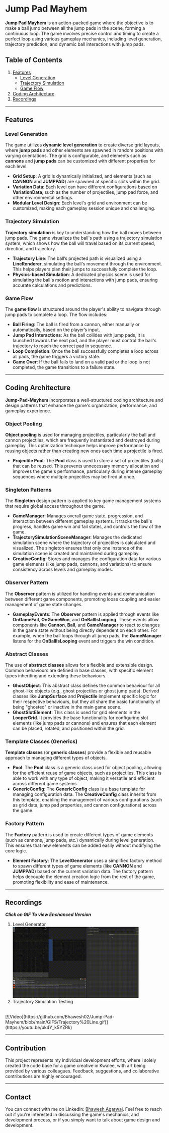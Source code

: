 # Jump Pad Mayhem

**Jump Pad Mayhem** is an action-packed game where the objective is to make a ball jump between all the jump pads in the scene, forming a continuous loop. The game involves precise control and timing to create a perfect loop using various gameplay mechanics, including level generation, trajectory prediction, and dynamic ball interactions with jump pads.

## Table of Contents

1. [Features](#features)
   - [Level Generation](#level-generation)
   - [Trajectory Simulation](#trajectory-simulation)
   - [Game Flow](#game-flow)
2. [Coding Architecture](#coding-architecture)
3. [Recordings](#recordings)

---

## Features

### Level Generation

The game utilizes **dynamic level generation** to create diverse grid layouts, where **jump pads** and other elements are spawned in random positions with varying orientations. The grid is configurable, and elements such as **cannons** and **jump pads** can be customized with different properties for each level.

- **Grid Setup**: A grid is dynamically initialized, and elements (such as **CANNON** and **JUMPPAD**) are spawned at specific slots within the grid.
- **Variation Data**: Each level can have different configurations based on **VariationData**, such as the number of projectiles, jump pad force, and other environmental settings.
- **Modular Level Design**: Each level's grid and environment can be customized, making each gameplay session unique and challenging.

### Trajectory Simulation

**Trajectory simulation** is key to understanding how the ball moves between jump pads. The game visualizes the ball's path using a trajectory simulation system, which shows how the ball will travel based on its current speed, direction, and trajectory.

- **Trajectory Line**: The ball’s projected path is visualized using a **LineRenderer**, simulating the ball's movement through the environment. This helps players plan their jumps to successfully complete the loop.
- **Physics-based Simulation**: A dedicated physics scene is used for simulating the ball's motion and interactions with jump pads, ensuring accurate calculations and predictions.

### Game Flow

The **game flow** is structured around the player's ability to navigate through jump pads to complete a loop. The flow includes:

- **Ball Firing**: The ball is fired from a cannon, either manually or automatically, based on the player’s input.
- **Jump Pad Interactions**: As the ball collides with jump pads, it is launched towards the next pad, and the player must control the ball's trajectory to reach the correct pad in sequence.
- **Loop Completion**: Once the ball successfully completes a loop across all pads, the game triggers a victory state.
- **Game Over**: If the ball fails to land on a valid pad or the loop is not completed, the game transitions to a failure state.

---

## Coding Architecture

**Jump-Pad-Mayhem** incorporates a well-structured coding architecture and design patterns that enhance the game's organization, performance, and gameplay experience.

### Object Pooling

**Object pooling** is used for managing projectiles, particularly the ball and cannon projectiles, which are frequently instantiated and destroyed during gameplay. This optimization technique helps improve performance by reusing objects rather than creating new ones each time a projectile is fired.

- **Projectile Pool**: The **Pool<T>** class is used to store a set of projectiles (balls) that can be reused. This prevents unnecessary memory allocation and improves the game's performance, particularly during intense gameplay sequences where multiple projectiles may be fired at once.

### Singleton Patterns

The **Singleton** design pattern is applied to key game management systems that require global access throughout the game.

- **GameManager**: Manages overall game state, progression, and interaction between different gameplay systems. It tracks the ball's progress, handles game win and fail states, and controls the flow of the game.
- **TrajectorySimulationSceneManager**: Manages the dedicated simulation scene where the trajectory of projectiles is calculated and visualized. The singleton ensures that only one instance of the simulation scene is created and maintained during gameplay.
- **CreativeConfig**: Stores and manages the configuration data for various game elements (like jump pads, cannons, and variations) to ensure consistency across levels and gameplay modes.

### Observer Pattern

The **Observer** pattern is utilized for handling events and communication between different game components, promoting loose coupling and easier management of game state changes.

- **GameplayEvents**: The **Observer** pattern is applied through events like **OnGameFail**, **OnGameWon**, and **OnBallIsLooping**. These events allow components like **Cannon**, **Ball**, and **GameManager** to react to changes in the game state without being directly dependent on each other. For example, when the ball loops through all jump pads, the **GameManager** listens for the **OnBallIsLooping** event and triggers the win condition.

### Abstract Classes

The use of **abstract classes** allows for a flexible and extensible design. Common behaviours are defined in base classes, with specific element types inheriting and extending these behaviours.

- **GhostObject**: This abstract class defines the common behaviour for all ghost-like objects (e.g., ghost projectiles or ghost jump pads). Derived classes like **JumpSurface** and **Projectile** implement specific logic for their respective behaviours, but they all share the basic functionality of being "ghosted" or inactive in the main game scene.
- **GhostSlotElement**: This class is used for grid elements in the **LooperGrid**. It provides the base functionality for configuring slot elements (like jump pads or cannons) and ensures that each element can be placed, rotated, and positioned within the grid.

### Template Classes (Generics)

**Template classes** (or **generic classes**) provide a flexible and reusable approach to managing different types of objects.

- **Pool<T>**: The **Pool<T>** class is a generic class used for object pooling, allowing for the efficient reuse of game objects, such as projectiles. This class is able to work with any type of object, making it versatile and efficient across different game systems.
- **GenericConfig<T>**: The **GenericConfig** class is a base template for managing configuration data. The **CreativeConfig** class inherits from this template, enabling the management of various configurations (such as grid data, jump pad properties, and cannon configurations) across the game.

### Factory Pattern

The **Factory** pattern is used to create different types of game elements (such as cannons, jump pads, etc.) dynamically during level generation. This ensures that new elements can be added easily without modifying the core logic.

- **Element Factory**: The **LevelGenerator** uses a simplified factory method to spawn different types of game elements (like **CANNON** and **JUMPPAD**) based on the current variation data. The factory pattern helps decouple the element creation logic from the rest of the game, promoting flexibility and ease of maintenance.

---

## Recordings

**_Click on GIF To view Enchanced Version_**

1. Level Generator
   <br>
   [![Video](https://github.com/Bhawesh02/Jump-Pad-Mayhem/blob/main/GIFS/LevelCreator.gif)](https://youtu.be/FOFXl6VMl-A)
   <br>
2. Trajectory Simulation Testing
<br>
[![Video](https://github.com/Bhawesh02/Jump-Pad-Mayhem/blob/main/GIFS/Trajectory%20Line.gif)](https://youtu.be/uk4Y_k5YZRk)
<br>
<!-- 3. Gameplay
   <br>
   [![Video](https://github.com/Bhawesh02/Jump-Pad-Mayhem/blob/main/GIFS/Gameplay.gif)](https://youtube.com/shorts/zajEYe4CAg0)
   <br> -->

---

## Contribution

This project represents my individual development efforts, where I solely created the code base for a game creative in Kwalee, with art being provided by various colleagues. Feedback, suggestions, and collaborative contributions are highly encouraged.

---

## Contact

You can connect with me on LinkedIn: [Bhawesh Agarwal](https://www.linkedin.com/in/bhawesh-agarwal-70b98b113). Feel free to reach out if you're interested in discussing the game's mechanics, and development process, or if you simply want to talk about game design and development.
